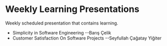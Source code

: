 # Weekly Learning Presentations

Weekly scheduled presentation that contains learning.

- Simplicity in Software Engineering --Barış Çelik
- Customer Satisfaction On Software Projects --Seyfullah Çağatay Yiğiter
